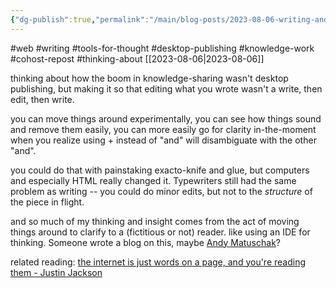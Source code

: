 ```yaml
---
{"dg-publish":true,"permalink":"/main/blog-posts/2023-08-06-writing-and-tight-feedback-loops/","noteIcon":"","created":"2023-08-09T04:38:32.132-04:00","updated":"2023-10-06T22:49:50.237-04:00"}
---
```


#web #writing #tools-for-thought #desktop-publishing #knowledge-work #cohost-repost #thinking-about
[[2023-08-06\|2023-08-06]]

thinking about how the boom in knowledge-sharing wasn't desktop publishing, but making it so that editing what you wrote wasn't a write, then edit, then write.

you can move things around experimentally, you can see how things sound and remove them easily, you can more easily go for clarity in-the-moment when you realize using + instead of "and" will disambiguate with the other "and".

you could do that with painstaking exacto-knife and glue, but computers and especially HTML really changed it. Typewriters still had the same problem as writing -- you could do minor edits, but not to the _structure_ of the piece in flight.

and so much of my thinking and insight comes from the act of moving things around to clarify to a (fictitious or not) reader. like using an IDE for thinking.  Someone wrote a blog on this, maybe [Andy Matuschak](https://andymatuschak.org/)?

related reading: [the internet is just words on a page, and you're reading them - Justin Jackson](https://justinjackson.ca/words.html)

